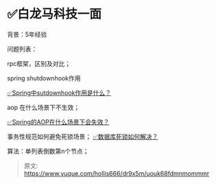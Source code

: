 # ✅白龙马科技一面

背景：5年经验

问题列表：

rpc框架，区别及对比；

spring shutdownhook作用

[✅Spring中sutdownhook作用是什么？](https://www.yuque.com/hollis666/dr9x5m/yhm4uefb73v8iezg?view=doc_embed)

aop 在什么场景下不生效；

[✅Spring的AOP在什么场景下会失效？](https://www.yuque.com/hollis666/dr9x5m/qogczxzhispgvw96?view=doc_embed)

事务性规范如何避免死锁场景；
[✅数据库死锁如何解决？](https://www.yuque.com/hollis666/dr9x5m/ut71vg?view=doc_embed)

算法：单列表倒数第n个节点；


> 原文: <https://www.yuque.com/hollis666/dr9x5m/uouk68fdmnmommmr>